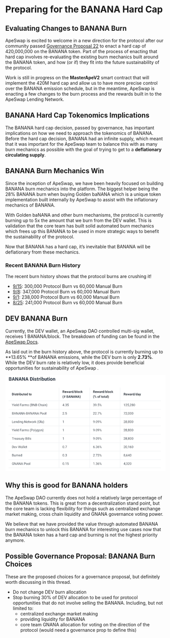 # Preparing for the BANANA Hard Cap

## Evaluating Changes to BANANA Burn

ApeSwap is excited to welcome in a new direction for the protocol after our community passed [Governance Proposal 22](https://vote.apeswap.finance/#/proposal/0x7c816da506f35d6932cf759faf81b221d566942d9472111fb795ab63150760a9) to enact a hard cap of 420,000,000 on the BANANA token. Part of the process of enacting that hard cap involves re-evaluating the existing burn mechanics built around the BANANA token, and how (or if) they fit into the future sustainability of the protocol.

Work is still in progress on the **MasterApeV2** smart contract that will implement the 420M hard cap and allow us to have more precise control over the BANANA emission schedule, but in the meantime, ApeSwap is enacting a few changes to the burn process and the rewards built in to the ApeSwap Lending Network.


## BANANA Hard Cap Tokenomics Implications

The BANANA hard cap decision, passed by governance, has important implications on how we need to approach the tokenomics of BANANA. Before the hard cap decision, BANANA had an infinite supply, which meant that it was important for the ApeSwap team to balance this with as many burn mechanics as possible with the goal of trying to get to a **deflationary circulating supply**. 


## BANANA Burn Mechanics Win

Since the inception of ApeSwap, we have been heavily focused on building BANANA burn mechanics into the platform. The biggest helper being the 28% BANANA burn when buying Golden baNANA which is a unique token implementation built internally by ApeSwap to assist with the inflationary mechanics of BANANA. 

With Golden baNANA and other burn mechanisms, the protocol is currently burning up to 5x the amount that we burn from the DEV wallet. This is validation that the core team has built solid automated burn mechanics which frees up this BANANA to be used in more strategic ways to benefit the sustainability of the protocol.

Now that BANANA has a hard cap, it’s inevitable that BANANA will be deflationary from these mechanics.


### Recent BANANA Burn History

The recent burn history shows that the protocol burns are crushing it! 



* [9/15](https://twitter.com/ape_swap/status/1570533040455041025): 300,000 Protocol Burn vs 60,000 Manual Burn 
* [9/8](https://twitter.com/ape_swap/status/1567800043687624705): 347,000 Protocol Burn vs 60,000 Manual Burn
* [9/1](https://twitter.com/ape_swap/status/1565217891120816128): 238,000 Protocol Burn vs 60,000 Manual Burn
* [8/25](https://twitter.com/ape_swap/status/1562726478508240896): 241,000 Protocol Burn vs 60,000 Manual Burn


## DEV BANANA Burn

Currently, the DEV wallet, an ApeSwap DAO controlled multi-sig wallet, receives 1 BANANA/block. The breakdown of funding can be found in the [ApeSwap Docs](https://apeswap.gitbook.io/apeswap-finance/welcome/apeswap-tokens/banana/banana-tokenomics#banana-distribution). 

As laid out in the burn history above, the protocol is currently burning up to **13.65% **of BANANA emissions, while the DEV burn is only **2.73%**. While the DEV burn rate is relatively low, it does provide beneficial opportunities for sustainability of ApeSwap . 

![banana_distribution](../../media/2022.09.22-banana-distribution.png "banana_distribution")

## Why this is good for BANANA holders 

The ApeSwap DAO currently does not hold a relatively large percentage of the BANANA tokens. This is great from a decentralization stand point, but the core team is lacking flexibility for things such as centralized exchange market making, cross chain liquidity and GNANA governance voting power. 

We believe that we have provided the value through automated BANANA burn mechanics to unlock this BANANA for interesting use cases now that the BANANA token has a hard cap and burning is not the highest priority anymore. 


## Possible Governance Proposal: BANANA Burn Choices
These are the proposed choices for a governance proposal, but definitely worth discussing in this thread.

* Do not change DEV burn allocation
* Stop burning 30% of DEV allocation to be used for protocol opportunities that do not involve selling the BANANA. Including, but not limited to: 
    * centralized exchange market making
    * providing liquidity for BANANA
    * core team GNANA allocation for voting on the direction of the protocol (would need a governance prop to define this) 